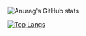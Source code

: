 ![Anurag's GitHub stats](https://github-readme-stats.vercel.app/api?username=Jesse-Jumbo&show_icons=true)

[![Top Langs](https://github-readme-stats.vercel.app/api/top-langs/?username=Jesse-Jumbo&layout=compact&langs_count=10)](https://github.com/anuraghazra/github-readme-stats)
